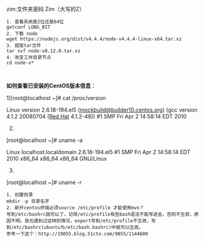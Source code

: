 zim:文件夹密码 Zim（大写的Z）

```
1. 查看系统是2位还是64位 
getconf LONG_BIT
2. 下载 node
wget https://nodejs.org/dist/v4.4.4/node-v4.4.4-linux-x64.tar.xz
3. 提取tar文件
tar xvf node-v0.12.0.tar.xz
4. 改变工作目录节点
cd node-v*



```

**如何查看已安装的CentOS版本信息**：

1)[root@localhost ~]# cat /proc/version

Linux version 2.6.18-194.el5 (mockbuild@builder10.centos.org) (gcc version 4.1.2 20080704 ([Red Hat](http://www.linuxidc.com/topicnews.aspx?tid=10) 4.1.2-48)) #1 SMP Fri Apr 2 14:58:14 EDT 2010

2)

[root@localhost ~]# uname -a

Linux localhost.localdomain 2.6.18-194.el5 #1 SMP Fri Apr 2 14:58:14 EDT 2010 x86_64 x86_64 x86_64 GNU/Linux

3)

[root@localhost ~]# uname -r



```
1. 创建目录
mkdir -p 目录名字
2. 新开centos终端必须source /etc/profile 才能使用mvn？
写到/etc/bashrc就可以了，记得/etc/profile有些bash语法不能写进去，否则不生效，原因不明。我也遇到过这样的情况，export写到/etc/profile不生效，写到/etc/bashrc(ubuntu为/etc/bash.bashrc)中就可以生效。
参考一下这个：http://19055.blog.51cto.com/9055/1144600
```


